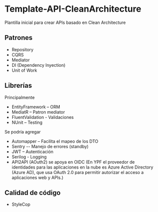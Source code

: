 # Template-API-CleanArchitecture
Plantilla inicial para crear APIs basado en Clean Architecture

## Patrones 
- Repository 
- CQRS 
- Mediator 
- DI (Dependency Inyection) 
- Unit of Work

## Librerías
Principalmente
- EntityFramework – ORM
- MediatR – Patron mediator
- FluentValidation - Validaciones
- NUnit – Testing

Se podría agregar
- Automapper – Facilita el mapeo de los DTO
- Sentry -- Manejo de errores (standby)
- JWT – Autenticación  
- Serilog - Logging
- API2API (AOuth2) se apoya en OIDC (En YPF el proveedor de identidades para las aplicaciones en la nube es Azure Active Directory (Azure AD), que usa OAuth 2.0 para permitir autorizar el acceso a aplicaciones web y APIs.) 

 ## Calidad de código
 - StyleCop


